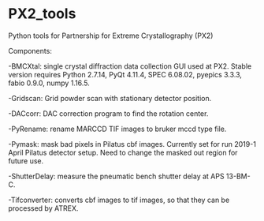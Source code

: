 # PX2_tools
Python tools for Partnership for Extreme Crystallography (PX2)

Components:

  -BMCXtal: single crystal diffraction data collection GUI used at PX2. Stable version requires Python 2.7.14, PyQt 4.11.4, SPEC 6.08.02, pyepics 3.3.3, fabio 0.9.0, numpy 1.16.5.
	
  -Gridscan: Grid powder scan with stationary detector position.
	
  -DACcorr: DAC correction program to find the rotation center.
	
  -PyRename: rename MARCCD TIF images to bruker mccd type file.
	
  -Pymask: mask bad pixels in Pilatus cbf images. Currently set for run 2019-1 April Pilatus detector setup. Need to change the masked out region for future use.
	
  -ShutterDelay: measure the pneumatic bench shutter delay at APS 13-BM-C.

  -Tifconverter: converts cbf images to tif images, so that they can be processed by ATREX.
